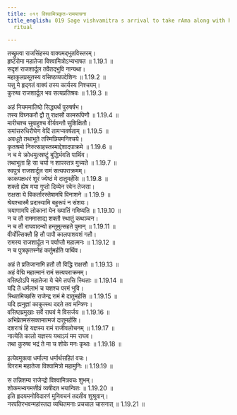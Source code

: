 ```yaml
---
title: ०१९ विश्वामित्रकृत-रामयाचना
title_english: 019 Sage vishvamitra s arrival to take rAma along with him to guard
  ritual

---
```

<div class="audioEmbed"  caption="श्रीराम-हरिसीताराममूर्ति-घनपाठिभ्यां वचनम्" src="https://archive.org/download/Ramayana-recitation-Sriram-harisItArAmamUrti-Ghanapaati-v2/Kanda_1/Kanda_1_BK-019-Vishvamitrakrutha_Ramayaachana.mp3"></div>

  
तच्छ्रुत्वा राजसिंहस्य वाक्यमद्भुतविस्तरम्।  
हृष्टरोमा महातेजा विश्वामित्रोऽभ्यभाषत ॥ 1.19.1 ॥   
सदृशं राजशार्दूल तवैतद्भुवि नान्यथा।  
महाकुलप्रसूतस्य वसिष्ठव्यपदेशिनः ॥ 1.19.2 ॥   
यत्तु मे हृद्गतं वाक्यं तस्य कार्यस्य निश्चयम्।  
कुरुष्व राजशार्दूल भव सत्यप्रतिश्रवः ॥ 1.19.3 ॥   

अहं नियममातिष्ठे सिद्ध्यर्थं पुरुषर्षभ।  
तस्य विघ्नकरौ द्वौ तु राक्षसौ कामरूपिणौ ॥ 1.19.4 ॥   
मारीचश्च सुबाहुश्च वीर्यवन्तौ सुशिक्षितौ।  
समांसरुधिरौघेण वेदिं तामभ्यवर्षताम् ॥ 1.19.5 ॥   
अवधूते तथाभूते तस्मिन्नियमनिश्चये।  
कृतश्रमो निरुत्साहस्तस्माद्देशादपाक्रमे ॥ 1.19.6 ॥   
न च मे क्रोधमुत्स्रष्टुं बुद्धिर्भवति पार्थिव।  
तथाभूता हि सा चर्या न शापस्तत्र मुच्यते ॥ 1.19.7 ॥   
स्वपुत्रं राजशार्दूल रामं सत्यपराक्रमम्।  
काकपक्षधरं शूरं ज्येष्ठं मे दातुमर्हसि ॥ 1.19.8 ॥   
शक्तो ह्येष मया गुप्तो दिव्येन स्वेन तेजसा।  
राक्षसा ये विकर्तारस्तेषामपि विनाशने ॥ 1.19.9 ॥   
श्रेयश्चास्मै प्रदास्यामि बहुरूपं न संशयः।  
त्रयाणामपि लोकानां येन ख्यातिं गमिष्यति ॥ 1.19.10 ॥   
न च तौ राममासाद्य शक्तौ स्थातुं कथञ्चन।  
न च तौ राघवादन्यो हन्तुमुत्सहते पुमान् ॥ 1.19.11 ॥   
वीर्योत्सिक्तौ हि तौ पापौ कालपाशवशं गतौ।  
रामस्य राजशार्दूल न पर्याप्तौ महात्मनः ॥ 1.19.12 ॥   
न च पुत्रकृतस्नेहं कर्तुमर्हति पार्थिव।  

अहं ते प्रतिजानामि हतौ तौ विद्धि राक्षसौ ॥ 1.19.13 ॥   
अहं वेद्मि महात्मानं रामं सत्यपराक्रमम्।  
वसिष्ठोऽपि महातेजा ये चेमे तपसि स्थिताः ॥ 1.19.14 ॥   
यदि ते धर्मलाभं च यशश्च परमं भुवि।  
स्थितमिच्छसि राजेन्द्र रामं मे दातुमर्हसि ॥ 1.19.15 ॥   
यदि ह्यनुज्ञां काकुत्स्थ ददते तव मन्त्रिणः।  
वसिष्ठप्रमुखाः सर्वे राघवं मे विसर्जय ॥ 1.19.16 ॥   
अभिप्रेतमसंसक्तमात्मजं दातुमर्हसि।  
दशरात्रं हि यज्ञस्य रामं राजीवलोचनम् ॥ 1.19.17 ॥   
नात्येति कालो यज्ञस्य यथाऽयं मम राघव।  
तथा कुरुष्व भद्रं ते मा च शोके मनः कृथाः ॥ 1.19.18 ॥   

इत्येवमुक्त्वा धर्मात्मा धर्मार्थसहितं वचः।  
विरराम महातेजा विश्वामित्रो महामुनिः ॥ 1.19.19 ॥   

स तन्निशम्य राजेन्द्रो विश्वामित्रवचः शुभम्।  
शोकमभ्यगमत्तीव्रं व्यषीदत भयान्वितः ॥ 1.19.20 ॥   
इति हृदयमनोविदारणं मुनिवचनं तदतीव शुश्रुवान्।  
नरपतिरभवन्महांस्तदा व्यथितमनाः प्रचचाल चासनात् ॥ 1.19.21 ॥   